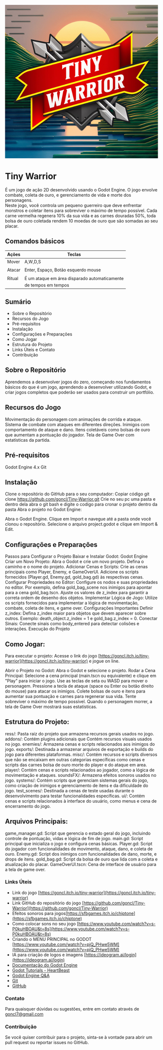 
![](addons/Foto/logo.png)

# Tiny Warrior
É um jogo de ação 2D desenvolvido usando o Godot Engine. 
O jogo envolve combate, coleta de ouro, e gerenciamento de vida e  morte dos personagens.  
Neste jogo, você controla um pequeno guerreiro que deve enfrentar monstros e coletar itens para 
sobreviver o máximo de tempo possível. 
Cada carne vermelha regenera 10% da sua vida e as carnes douradas 50%, toda bolsa de ouro coletada 
rendem 10 moedas de ouro que são somadas ao seu placar. 

## Comandos básicos

| Ações  |                    Teclas                     |
|--------|-----------------------------------------------|
| Mover  |                   A,W,D,S                     |
|        |                                               |
| Atacar |     Enter, Espaço, Botão esquerdo mouse       |
|        |                                               |
| Ritual |  É um ataque em área disparado automaticamente| 
|        |             de tempos em tempos               |


## Sumário
- Sobre o Repositório
- Recursos do Jogo
- Pré-requisitos
- Instalação
- Configurações e Preparações
- Como Jogar
- Estrutura do Projeto
- Links Úteis e Contato
- Contribuição

## Sobre o Repositório
Aprendemos a desenvolver jogos do zero, começando nos fundamentos básicos 
do que é um jogo, aprendendo a desenvolver utilizando Godot, e criar jogos 
completos que poderão ser usados para construir um portfólio.

## Recursos do Jogo
Movimentação do personagem com animações de corrida e ataque.
Sistema de combate com ataques em diferentes direções.
Inimigos com comportamento de ataque e dano.
Itens coletáveis como bolsas de ouro que aumentam a pontuação do jogador.
Tela de Game Over com estatísticas da partida.

## Pré-requisitos
Godot Engine 4.x
Git

## Instalação
Clone o repositório do GitHub para o seu computador:
Copiar código
git clone https://github.com/goncl/Tiny-Warrior.git
Crie no seu pc uma pasta e dentro dela abra o git bash e digite o codigo
para cronar o projeto dentro da pasta
Abra o projeto no Godot Engine:

Abra o Godot Engine.
Clique em Import e navegue até a pasta onde você clonou o repositório.
Selecione o arquivo project.godot e clique em Import & Edit.

## Configurações e Preparações
Passos para Configurar o Projeto
Baixar e Instalar Godot:
Godot Engine
Criar um Novo Projeto:
Abra o Godot e crie um novo projeto.
Defina o caminho e o nome do projeto.
Adicionar Cenas e Scripts:
Crie as cenas principais como Player, Enemy, e GameOverUI.
Adicione os scripts fornecidos (Player.gd, Enemy.gd, gold_bag.gd) às 
respectivas cenas.
Configurar Propriedades no Editor:
Configure os nodos e suas propriedades no editor. Por exemplo, defina 
gold_bag_scene nos inimigos para apontar para a cena gold_bag.tscn.
Ajuste os valores de z_index para garantir a correta ordem de desenho 
dos objetos.
Implementar Lógica de Jogo:
Utilize os scripts fornecidos para implementar a lógica de movimentação, combate, coleta de itens, e game over.
Configurações Importantes
Definir z_index:
Defina z_index maior para objetos que devem aparecer sobre outros.
Exemplo: death_object.z_index = 1 e gold_bag.z_index = 0.
Conectar Sinais:
Conecte sinais como body_entered para detectar colisões e interações.
Execução do Projeto

## Como Jogar:
Para executar o projeto:
Acesse o link do jogo [https://goncl.itch.io/tiny-warrior](https://goncl.itch.io/tiny-warrior) e jogue on line.
	
Abrir o Projeto no Godot:
Abra o Godot e selecione o projeto.
Rodar a Cena Principal:
Selecione a cena principal (main.tscn ou equivalente) e clique em "Play" 
para iniciar o jogo.
Use as teclas de seta ou WASD para mover o personagem.
Pressione a tecla de ataque (space ou Enter ou botão direito do mouse) para 
atacar os inimigos.
Colete bolsas de ouro e itens para aumentar sua pontuação e carnes para 
regenerar sua vida.
Tente sobreviver o máximo de tempo possível. Quando o personagem morrer, 
a tela de Game Over mostrará suas estatísticas.

## Estrutura do Projeto:
ress/: Pasta raiz do projeto que armazena recursos gerais usados no jogo.
addons/: Contém plugins adicionais que Contém recursos visuais usados no jogo.
enemies/: Armazena cenas e scripts relacionados aos inimigos do jogo.
exports/: Destinada a armazenar arquivos de exportação e builds do jogo para 
diferentes plataformas.
misc/: Contém recursos e scripts diversos que não se encaixam em outras 
categorias específicas como cenas e scripts das carnes bolsa de ouro morte do player e
do ataque em area.
player/: Contém cenas e scripts relacionados ao jogador, como a lógica de 
movimentação e ataques.
soundsFX/: Armazena efeitos sonoros usados no jogo.
systems/: Contém scripts que gerenciam sistemas gerais do jogo, como criação 
de inimigos e gerenciamento de itens e da dificuldade do jogo.
test_scenes/: Destinada a cenas de teste usadas durante o desenvolvimento 
para testar funcionalidades específicas.
ui/: Contém cenas e scripts relacionados à interface do usuário, como menus e 
cena de encerramento do jogo.

## Arquivos Principais:
game_manager.gd: Script que gerencia o estado geral do jogo, incluindo controle 
de pontuação, vidas e lógica de fim de jogo.
main.gd: Script principal que inicializa o jogo e configura cenas básicas.
Player.gd: Script do jogador com funcionalidades de movimento, ataque, 
dano, e coleta de ouro.
Enemy.gd: Script dos inimigos com funcionalidades de dano, morte, e drops 
de itens.
gold_bag.gd: Script da bolsa de ouro que lida com a coleta e atualização 
do placar.
GameOverUI.tscn: Cena de interface de usuário para a tela de game over.

### Links Úteis
- Link do jogo [https://goncl.itch.io/tiny-warrior](https://goncl.itch.io/tiny-warrior)
- Link GitHub do repositório do jogo [https://github.com/goncl/Tiny-Warrior](https://github.com/goncl/Tiny-Warrior)
- Efeitos sonoros para jogos[https://sfbgames.itch.io/chiptone](https://sfbgames.itch.io/chiptone)
- Como colocar sons no seu jogo [https://www.youtube.com/watch?v=s-P0kuHBOAU&t=8s](https://www.youtube.com/watch?v=s-P0kuHBOAU&t=8s)
- Criando o MENU PRINCIPAL no GODOT [https://www.youtube.com/watch?v=pjQ_PHwe5WM](https://www.youtube.com/watch?v=pjQ_PHwe5WM)
- IA para criação de logos e imagens [https://ideogram.ai/login](https://ideogram.ai/login)
- [Documentação do Godot Engine](https://docs.godotengine.org/pt-br/4.x/index.html)
- [Godot Tutorials - HeartBeast](https://www.youtube.com/@uheartbeast/featured)
- [Godot Engine Q&A](https://godotengine.org/download/windows/)
- [Git](https://git-scm.com/downloads)
- [GitHub](https://github.com/)

### Contato
Para quaisquer dúvidas ou sugestões, entre em contato através 
de goncl7@gmail.com

### Contribuição
Se você quiser contribuir para o projeto, sinta-se à vontade para abrir um 
pull request ou reportar issues no GitHub.


